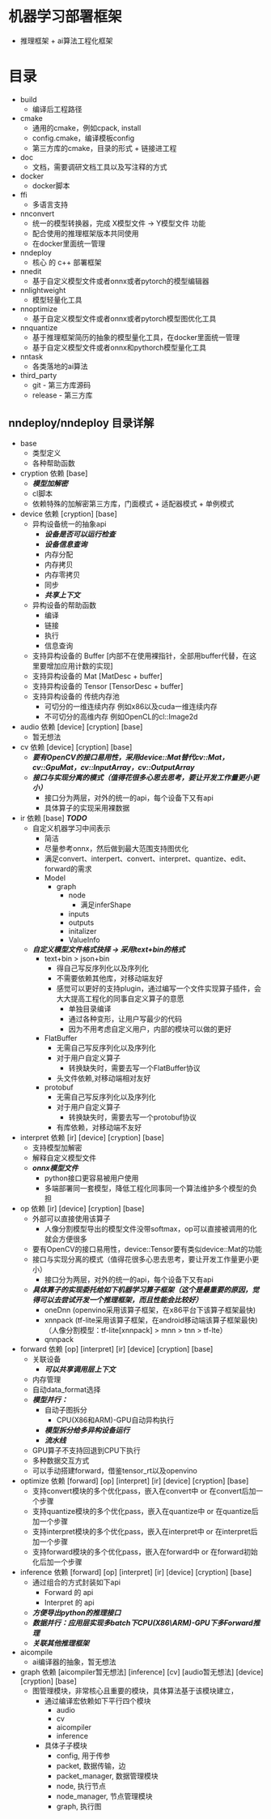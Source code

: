 # 机器学习部署框架
+ 推理框架 + ai算法工程化框架

# 目录
+ build
  + 编译后工程路径
+ cmake
  + 通用的cmake，例如cpack, install
  + config.cmake，编译模板config
  + 第三方库的cmake，目录的形式 + 链接进工程
+ doc
  + 文档，需要调研文档工具以及写注释的方式
+ docker
  + docker脚本
+ ffi
  + 多语言支持
+ nnconvert
  + 统一的模型转换器，完成 X模型文件 -> Y模型文件 功能
  + 配合使用的推理框架版本共同使用
  + 在docker里面统一管理
+ nndeploy
  + 核心 的 c++ 部署框架
+ nnedit
  + 基于自定义模型文件或者onnx或者pytorch的模型编辑器
+ nnlightweight
  + 模型轻量化工具
+ nnoptimize
  + 基于自定义模型文件或者onnx或者pytorch模型图优化工具
+ nnquantize
  + 基于推理框架简历的抽象的模型量化工具，在docker里面统一管理
  + 基于自定义模型文件或者onnx和pythorch模型量化工具
+ nntask
  + 各类落地的ai算法
+ third_party
  + git - 第三方库源码
  + release - 第三方库


## nndeploy/nndeploy 目录详解 
+ base
  + 类型定义
  + 各种帮助函数
+ cryption 依赖 [base]
  + ***模型加解密***
  + cl脚本 
  + 依赖特殊的加解密第三方库，门面模式 + 适配器模式 + 单例模式
+ device 依赖 [cryption] [base]
  + 异构设备统一的抽象api
    + ***设备是否可以运行检查***
    + ***设备信息查询***
    + 内存分配
    + 内存拷贝
    + 内存零拷贝
    + 同步
    + ***共享上下文***
  + 异构设备的帮助函数
    + 编译 
    + 链接
    + 执行
    + 信息查询
  + 支持异构设备的 Buffer [内部不在使用裸指针，全部用buffer代替，在这里要增加应用计数的实现]
  + 支持异构设备的 Mat [MatDesc + buffer]
  + 支持异构设备的 Tensor [TensorDesc + buffer]
  + 支持异构设备的 传统内存池
    + 可切分的一维连续内存 例如x86以及cuda一维连续内存
    + 不可切分的高维内存 例如OpenCL的cl::Image2d
+ audio 依赖 [device] [cryption] [base] 
  + 暂无想法
+ cv 依赖 [device] [cryption] [base] 
  + ***要有OpenCV的接口易用性，采用device::Mat替代cv::Mat，cv::GpuMat，cv::InputArray，cv::OutputArray***
  + ***接口与实现分离的模式（值得花很多心思去思考，要让开发工作量更小更小）*** 
    + 接口分为两层，对外的统一的api，每个设备下又有api
    + 具体算子的实现采用裸数据
+ ir 依赖 [base] ***TODO***
  + 自定义机器学习中间表示
    + 简洁
    + 尽量参考onnx，然后做到最大范围支持图优化
    + 满足convert、interpert、convert、interpret、quantize、edit、forward的需求
    + Model
      + graph
        + node
          + 满足inferShape
        + inputs
        + outputs
        + initalizer
        + ValueInfo
  + ***自定义模型文件格式抉择 -> 采用text+bin的格式***
    + text+bin > json+bin
      + 得自己写反序列化以及序列化
      + 不需要依赖其他库，对移动端友好
      + 感觉可以更好的支持plugin，通过编写一个文件实现算子插件，会大大提高工程化的同事自定义算子的意愿
        + 单独目录编译
        + 通过各种变形，让用户写最少的代码
        + 因为不用考虑自定义用户，内部的模块可以做的更好
    + FlatBuffer
      + 无需自己写反序列化以及序列化
      + 对于用户自定义算子
        + 转换缺失时，需要去写一个FlatBuffer协议
      + 头文件依赖,对移动端相对友好
    + protobuf
      + 无需自己写反序列化以及序列化
      + 对于用户自定义算子
        + 转换缺失时，需要去写一个protobuf协议
      + 有库依赖，对移动端不友好
+ interpret 依赖 [ir] [device] [cryption] [base]
  + 支持模型加解密
  + 解释自定义模型文件
  + ***onnx模型文件*** 
    + python接口更容易被用户使用
    + 多端部署同一套模型，降低工程化同事同一个算法维护多个模型的负担
+ op 依赖 [ir] [device] [cryption] [base]
  + 外部可以直接使用该算子
    + 人像分割模型导出的模型文件没带softmax，op可以直接被调用的化就会方便很多
  + 要有OpenCV的接口易用性，device::Tensor要有类似device::Mat的功能
  + 接口与实现分离的模式（值得花很多心思去思考，要让开发工作量更小更小） 
    + 接口分为两层，对外的统一的api，每个设备下又有api
  + ***具体算子的实现委托给如下机器学习算子框架（这个是最重要的原因，觉得可以去尝试开发一个推理框架，而且性能会比较好）***
    + oneDnn (openvino采用该算子框架，在x86平台下该算子框架最快)
    + xnnpack (tf-lite采用该算子框架，在android移动端该算子框架最快) （人像分割模型：tf-lite[xnnpack] > mnn > tnn > tf-lte）
    + qnnpack 
+ forward 依赖 [op] [interpret] [ir] [device] [cryption] [base]
  + 关联设备
    + ***可以共享调用层上下文***
  + 内存管理 
  + 自动data_format选择
  + ***模型并行：***
    + 自动子图拆分
      + CPU(X86和ARM)-GPU自动异构执行
    + ***模型拆分给多异构设备运行***
    + ***流水线***
  + GPU算子不支持回退到CPU下执行
  + 多种数据交互方式
  + 可以手动搭建forward，借鉴tensor_rt以及openvino
+ optimize 依赖 [forward] [op] [interpret] [ir] [device] [cryption] [base]
  + 支持convert模块的多个优化pass，嵌入在convert中 or 在convert后加一个步骤
  + 支持quantize模块的多个优化pass，嵌入在quantize中 or 在quantize后加一个步骤
  + 支持interpret模块的多个优化pass，嵌入在interpret中 or 在interpret后加一个步骤
  + 支持forward模块的多个优化pass，嵌入在forward中 or 在forward初始化后加一个步骤
+ inference 依赖 [forward] [op] [interpret] [ir] [device] [cryption] [base]
  + 通过组合的方式封装如下api
    + Forward 的 api
    + Interpret 的 api
  + ***方便导出python的推理接口***
  + ***数据并行：应用层实现多batch下CPU(X86\ARM)-GPU下多Forward推理***
  + ***关联其他推理框架***
+ aicompile 
  + ai编译器的抽象，暂无想法
+ graph 依赖 [aicompiler暂无想法] [inference] [cv] [audio暂无想法] [device] [cryption] [base]
  + 图管理模块，非常核心且重要的模块，具体算法基于该模块建立，
    + 通过编译宏依赖如下平行四个模块 
      + audio
      + cv
      + aicompiler
      + inference
    + 具体子子模块
      + config, 用于传参
      + packet, 数据传输，边
      + packet_manager, 数据管理模块
      + node, 执行节点
      + node_manager, 节点管理模块
      + graph, 执行图